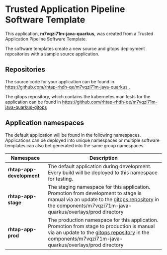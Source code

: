 # Trusted Application Pipeline Software Template

This application, **m7vqzi71m-java-quarkus**, was created from a Trusted Application Pipeline Software Template.

The software templates create a new source and gitops deployment repositories with a sample source application. 

## Repositories

The source code for your application can be found in [https://github.com/rhtap-rhdh-qe/m7vqzi71m-java-quarkus ](https://github.com/rhtap-rhdh-qe/m7vqzi71m-java-quarkus ).
 
The gitops repository, which contains the kubernetes manifests for the application can be found in 
[https://github.com/rhtap-rhdh-qe/m7vqzi71m-java-quarkus-gitops ](https://github.com/rhtap-rhdh-qe/m7vqzi71m-java-quarkus-gitops ) 

## Application namespaces 

The default application will be found in the following namespaces. Applications can be deployed into unique namespaces or multiple software templates can also bet generated into the same group namespaces.  

|  Namespace   |  Description   |  
| -------- | -------- |   
| **rhtap-app-development** | The default application during development. Every build will be deployed to this namespace for testing. | 
| **rhtap-app-stage** | The staging namespace for this application. Promotion from development to stage is manual via an update to the [gitops repository](https://github.com/rhtap-rhdh-qe/m7vqzi71m-java-quarkus-gitops ) in the components/m7vqzi71m-java-quarkus/overlays/prod directory |  
| **rhtap-app-prod** | The production namespace for this application. Promotion from stage to production is manual via an update to the [gitops repository](https://github.com/rhtap-rhdh-qe/m7vqzi71m-java-quarkus-gitops ) in the components/m7vqzi71m-java-quarkus/overlays/prod directory | 